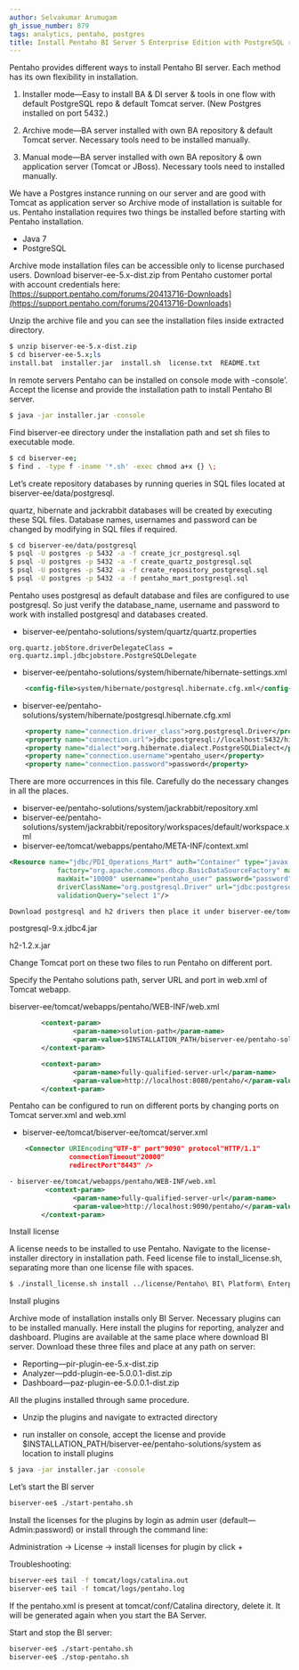 ```yaml
---
author: Selvakumar Arumugam
gh_issue_number: 879
tags: analytics, pentaho, postgres
title: Install Pentaho BI Server 5 Enterprise Edition with PostgreSQL repository
---
```


Pentaho provides different ways to install Pentaho BI server. Each method has its own flexibility in installation.

1. Installer mode—​Easy to install BA & DI server & tools in one flow with default PostgreSQL repo & default Tomcat server. (New Postgres installed on port 5432.)

2. Archive mode—​BA server installed with own BA repository & default Tomcat server. Necessary tools need to be installed manually.

3. Manual mode—​BA server installed with own BA repository & own application server (Tomcat or JBoss). Necessary tools need to installed manually.

We have a Postgres instance running on our server and are good with Tomcat as application server so Archive mode of installation is suitable for us. Pentaho installation requires two things be installed before starting with Pentaho installation.

- Java 7
- PostgreSQL

Archive mode installation files can be accessible only to license purchased users. Download biserver-ee-5.x-dist.zip from Pentaho customer portal with account credentials here: [https://support.pentaho.com/forums/20413716-Downloads](https://support.pentaho.com/forums/20413716-Downloads)

Unzip the archive file and you can see the installation files inside extracted directory.

```bash
$ unzip biserver-ee-5.x-dist.zip
$ cd biserver-ee-5.x;ls
install.bat  installer.jar  install.sh  license.txt  README.txt
```

In remote servers Pentaho can be installed on console mode with -console’. Accept the license and provide the installation path to install Pentaho BI server.

```bash
$ java -jar installer.jar -console
```

Find biserver-ee directory under the installation path and set sh files to executable mode.

```bash
$ cd biserver-ee;
$ find . -type f -iname '*.sh' -exec chmod a+x {} \;
```

Let’s create repository databases by running queries in SQL files located at biserver-ee/data/postgresql.

quartz, hibernate and jackrabbit databases will be created by executing these SQL files. Database names, usernames and password can be changed by modifying in SQL files if required.

```bash
$ cd biserver-ee/data/postgresql
$ psql -U postgres -p 5432 -a -f create_jcr_postgresql.sql
$ psql -U postgres -p 5432 -a -f create_quartz_postgresql.sql
$ psql -U postgres -p 5432 -a -f create_repository_postgresql.sql
$ psql -U postgres -p 5432 -a -f pentaho_mart_postgresql.sql
```

Pentaho uses postgresql as default database and files are configured to use postgresql. So just verify the database_name, username and password to work with installed postgresql and databases created.

- biserver-ee/pentaho-solutions/system/quartz/quartz.properties

```nohighlight
org.quartz.jobStore.driverDelegateClass = org.quartz.impl.jdbcjobstore.PostgreSQLDelegate
```

- biserver-ee/pentaho-solutions/system/hibernate/hibernate-settings.xml

```xml
    <config-file>system/hibernate/postgresql.hibernate.cfg.xml</config-file>
```

- biserver-ee/pentaho-solutions/system/hibernate/postgresql.hibernate.cfg.xml

```xml
    <property name="connection.driver_class">org.postgresql.Driver</property>
    <property name="connection.url">jdbc:postgresql://localhost:5432/hibernate</property>
    <property name="dialect">org.hibernate.dialect.PostgreSQLDialect</property>
    <property name="connection.username">pentaho_user</property>
    <property name="connection.password">password</property>
```

There are more occurrences in this file. Carefully do the necessary changes in all the places.

- biserver-ee/pentaho-solutions/system/jackrabbit/repository.xml
- biserver-ee/pentaho-solutions/system/jackrabbit/repository/workspaces/default/workspace.xml
- biserver-ee/tomcat/webapps/pentaho/META-INF/context.xml

```xml
<Resource name="jdbc/PDI_Operations_Mart" auth="Container" type="javax.sql.DataSource"
            factory="org.apache.commons.dbcp.BasicDataSourceFactory" maxActive="20" maxIdle="5"
            maxWait="10000" username="pentaho_user" password="password"
            driverClassName="org.postgresql.Driver" url="jdbc:postgresql://localhost:5432/hibernate"
            validationQuery="select 1"/>
```

```xml
Download postgresql and h2 drivers then place it under biserver-ee/tomcat/lib
```

postgresql-9.x.jdbc4.jar

h2-1.2.x.jar

Change Tomcat port on these two files to run Pentaho on different port.

Specify the Pentaho solutions path, server URL and port in web.xml of Tomcat webapp.

biserver-ee/tomcat/webapps/pentaho/WEB-INF/web.xml

```xml
        <context-param>
                <param-name>solution-path</param-name>
                <param-value>$INSTALLATION_PATH/biserver-ee/pentaho-solutions</param-value>
        </context-param>

        <context-param>
                <param-name>fully-qualified-server-url</param-name>
                <param-value>http://localhost:8080/pentaho/</param-value>
        </context-param>
```

Pentaho can be configured to run on different ports by changing ports on Tomcat server.xml and web.xml

- biserver-ee/tomcat/biserver-ee/tomcat/server.xml

```xml
    <Connector URIEncoding"UTF-8" port"9090" protocol"HTTP/1.1"
               connectionTimeout"20000"
               redirectPort"8443" />
```

```xml
- biserver-ee/tomcat/webapps/pentaho/WEB-INF/web.xml
         <context-param>
                <param-name>fully-qualified-server-url</param-name>
                <param-value>http://localhost:9090/pentaho/</param-value>
        </context-param>
```

Install license

A license needs to be installed to use Pentaho. Navigate to the license-installer directory in installation path. Feed license file to install_license.sh, separating more than one license file with spaces.

```bash
$ ./install_license.sh install ../license/Pentaho\ BI\ Platform\ Enterprise\ Edition.lic
```

Install plugins

Archive mode of installation installs only BI Server. Necessary plugins can to be installed manually. Here install the plugins for reporting, analyzer and dashboard. Plugins are available at the same place where download BI server. Download these three files and place at any path on server:

* Reporting—​pir-plugin-ee-5.x-dist.zip
* Analyzer—​pdd-plugin-ee-5.0.0.1-dist.zip
* Dashboard—​paz-plugin-ee-5.0.0.1-dist.zip

All the plugins installed through same procedure.

- Unzip the plugins and navigate to extracted directory

- run installer on console, accept the license and provide $INSTALLATION_PATH/biserver-ee/pentaho-solutions/system as location to install plugins

```bash
$ java -jar installer.jar -console
```

Let’s start the BI server

```bash
biserver-ee$ ./start-pentaho.sh
```

Install the licenses for the plugins by login as admin user (default—​Admin:password) or install through the command line:

Administration -> License -> install licenses for plugin by click +

Troubleshooting:

```bash
biserver-ee$ tail -f tomcat/logs/catalina.out
biserver-ee$ tail -f tomcat/logs/pentaho.log
```

If the pentaho.xml is present at tomcat/conf/Catalina directory, delete it. It will be generated again when you start the BA Server.

Start and stop the BI server:

```bash
biserver-ee$ ./start-pentaho.sh
biserver-ee$ ./stop-pentaho.sh
```
